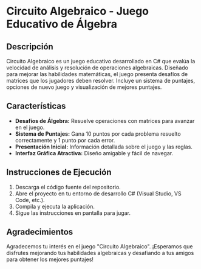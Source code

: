 # Circuito Algebraico - Juego Educativo de Álgebra

## Descripción
Circuito Algebraico es un juego educativo desarrollado en C# que evalúa la velocidad de análisis y resolución de operaciones algebraicas. Diseñado para mejorar las habilidades matemáticas, el juego presenta desafíos de matrices que los jugadores deben resolver. Incluye un sistema de puntajes, opciones de nuevo juego y visualización de mejores puntajes.

## Características

- **Desafíos de Álgebra:** Resuelve operaciones con matrices para avanzar en el juego.
- **Sistema de Puntajes:** Gana 10 puntos por cada problema resuelto correctamente y 1 punto por cada error.
- **Presentación Inicial:** Información detallada sobre el juego y las reglas.
- **Interfaz Gráfica Atractiva:** Diseño amigable y fácil de navegar.

## Instrucciones de Ejecución

1. Descarga el código fuente del repositorio.
2. Abre el proyecto en tu entorno de desarrollo C# (Visual Studio, VS Code, etc.).
3. Compila y ejecuta la aplicación.
4. Sigue las instrucciones en pantalla para jugar.

## Agradecimientos

Agradecemos tu interés en el juego "Circuito Algebraico". ¡Esperamos que disfrutes mejorando tus habilidades algebraicas y desafiando a tus amigos para obtener los mejores puntajes!


